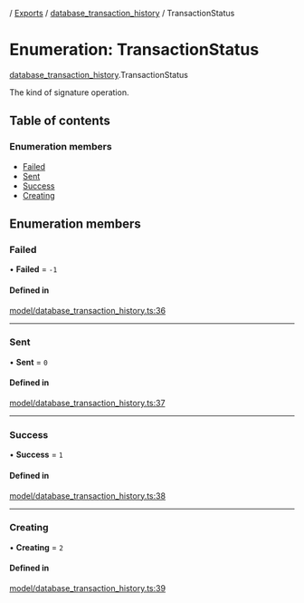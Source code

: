 [](../README.md) / [Exports](../modules.md) / [database\_transaction\_history](../modules/database_transaction_history.md) / TransactionStatus

# Enumeration: TransactionStatus

[database_transaction_history](../modules/database_transaction_history.md).TransactionStatus

The kind of signature operation.

## Table of contents

### Enumeration members

- [Failed](database_transaction_history.TransactionStatus.md#failed)
- [Sent](database_transaction_history.TransactionStatus.md#sent)
- [Success](database_transaction_history.TransactionStatus.md#success)
- [Creating](database_transaction_history.TransactionStatus.md#creating)

## Enumeration members

### Failed

• **Failed** = `-1`

#### Defined in

[model/database_transaction_history.ts:36](https://github.com/ieigen/eigen_service/blob/5c9c266/src/model/database_transaction_history.ts#L36)

___

### Sent

• **Sent** = `0`

#### Defined in

[model/database_transaction_history.ts:37](https://github.com/ieigen/eigen_service/blob/5c9c266/src/model/database_transaction_history.ts#L37)

___

### Success

• **Success** = `1`

#### Defined in

[model/database_transaction_history.ts:38](https://github.com/ieigen/eigen_service/blob/5c9c266/src/model/database_transaction_history.ts#L38)

___

### Creating

• **Creating** = `2`

#### Defined in

[model/database_transaction_history.ts:39](https://github.com/ieigen/eigen_service/blob/5c9c266/src/model/database_transaction_history.ts#L39)
